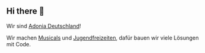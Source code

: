 ## Hi there 👋

<!--

**Here are some ideas to get you started:**

🙋‍♀️ A short introduction - what is your organization all about?
🌈 Contribution guidelines - how can the community get involved?
👩‍💻 Useful resources - where can the community find your docs? Is there anything else the community should know?
🍿 Fun facts - what does your team eat for breakfast?
🧙 Remember, you can do mighty things with the power of [Markdown](https://docs.github.com/github/writing-on-github/getting-started-with-writing-and-formatting-on-github/basic-writing-and-formatting-syntax)
-->
 
 Wir sind [Adonia Deutschland](https://www.adonia.de/)!
 
 Wir machen [Musicals](https://www.adonia.de/konzerte) und [Jugendfreizeiten](https://www.adonia.de/musicalcamps), dafür bauen wir viele Lösungen mit Code.
